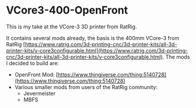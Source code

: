 # VCore3-400-OpenFront

This is my take at the VCore-3 3D printer from RatRig.

It contains several mods already, the basis is the 400mm VCore-3 from RatRig [https://www.ratrig.com/3d-printing-cnc/3d-printer-kits/all-3d-printer-kits/v-core3configurable.html](https://www.ratrig.com/3d-printing-cnc/3d-printer-kits/all-3d-printer-kits/v-core3configurable.html). The mods I decided to build are: 

* OpenFront Mod: [https://www.thingiverse.com/thing:5140728](https://www.thingiverse.com/thing:5140728)
* Various smaller mods from users of the RatRig community:
  * Jevermeister
  * MBFS
